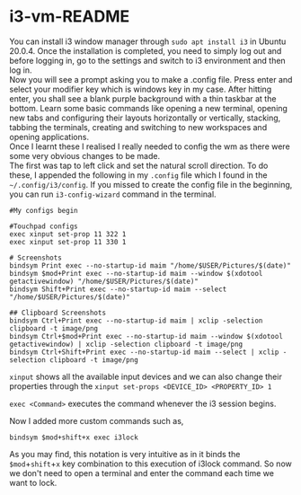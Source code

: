 # i3-vm-README

You can install i3 window manager through `sudo apt install i3` in Ubuntu 20.0.4.
Once the installation is completed, you need to simply log out and before logging in, go to the settings and switch to i3 environment and then log in.  
Now you will see a prompt asking you to make a .config file. Press enter and select your modifier key which is windows key in my case.
After hitting enter, you shall see a blank purple background with a thin taskbar at the bottom.
Learn some basic commands like opening a new terminal, opening new tabs and configuring their layouts horizontally or vertically, stacking, tabbing the terminals, creating and switching to new workspaces and opening applications.  
Once I learnt these I realised I really needed to config the wm as there were some very obvious changes to be made.  
The first was tap to left click and set the natural scroll direction. To do these, I appended the following in my `.config` file which I found in the `~/.config/i3/config`. If you missed to create the config file in the beginning, you can run `i3-config-wizard` command in the terminal.  

```
#My configs begin

#Touchpad configs
exec xinput set-prop 11 322 1
exec xinput set-prop 11 330 1

# Screenshots
bindsym Print exec --no-startup-id maim "/home/$USER/Pictures/$(date)"
bindsym $mod+Print exec --no-startup-id maim --window $(xdotool getactivewindow) "/home/$USER/Pictures/$(date)"
bindsym Shift+Print exec --no-startup-id maim --select "/home/$USER/Pictures/$(date)"

## Clipboard Screenshots
bindsym Ctrl+Print exec --no-startup-id maim | xclip -selection clipboard -t image/png
bindsym Ctrl+$mod+Print exec --no-startup-id maim --window $(xdotool getactivewindow) | xclip -selection clipboard -t image/png
bindsym Ctrl+Shift+Print exec --no-startup-id maim --select | xclip -selection clipboard -t image/png

```

`xinput` shows all the available input devices and we can also change their properties through the `xinput set-props <DEVICE_ID> <PROPERTY_ID> 1`  

`exec <Command>` executes the command whenever the i3 session begins.  

Now I added more custom commands such as,
```
bindsym $mod+shift+x exec i3lock
```

As you may find, this notation is very intuitive as in it binds the `$mod`+`shift`+`x` key combination to this execution of i3lock command. So now we don't need to open a terminal and enter the command each time we want to lock.
